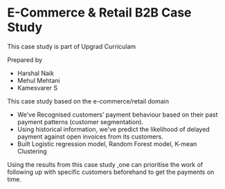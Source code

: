 #  E-Commerce & Retail B2B Case Study
This case study is part of Upgrad Curriculam

Prepared by
- Harshal Naik
- Mehul Mehtani
- Kamesvarer S


This case study based on the e-commerce/retail domain
- We've Recognised customers’ payment behaviour based on their past payment patterns (customer segmentation).
- Using historical information, we've predict the likelihood of delayed payment against open invoices from its customers.
- Built Logistic regression model, Random Forest model, K-mean Clustering

Using the results from this  case study ,one can prioritise the work of following up with specific customers beforehand to get the payments on time.
